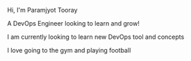 Hi, I'm Paramjyot Tooray

A DevOps Engineer looking to learn and grow!

I am currently looking to learn new DevOps tool and concepts

I love going to the gym and playing football
